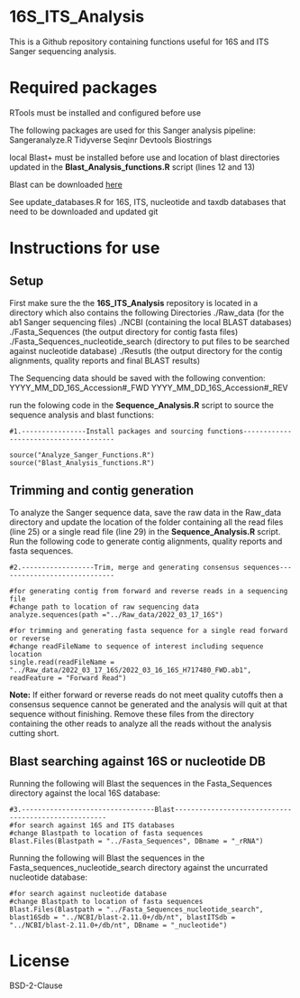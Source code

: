 # 16S_ITS_Analysis

This is a Github repository containing functions useful for 16S and ITS Sanger sequencing analysis.

# Required packages

RTools must be installed and configured before use

The following packages are used for this Sanger analysis pipeline:
Sangeranalyze.R
Tidyverse
Seqinr
Devtools
Biostrings
 
local Blast+ must be installed before use and location of blast directories updated in the **Blast_Analysis_functions.R** script (lines 12 and 13)

Blast can be downloaded [here](https://ftp.ncbi.nlm.nih.gov/blast/executables/blast+/LATEST/)

See update_databases.R for 16S, ITS, nucleotide and taxdb databases that need to be downloaded and updated
git
# Instructions for use

## Setup
First make sure the the **16S_ITS_Analysis** repository is located in a directory which also contains the following Directories
./Raw_data (for the ab1 Sanger sequencing files)
./NCBI (containing the local BLAST databases)
./Fasta_Sequences (the output directory for contig fasta files)
./Fasta_Sequences_nucleotide_search (directory to put files to be searched against nucleotide database)
./Resutls (the output directory for the contig alignments, quality reports and final BLAST results)

The Sequencing data should be saved with the following convention:
YYYY_MM_DD_16S_Accession#_FWD
YYYY_MM_DD_16S_Accession#_REV

run the folowing code in the **Sequence_Analysis.R** script to source the sequence analysis and blast functions:


```
#1.----------------Install packages and sourcing functions--------------------------------------

source("Analyze_Sanger_Functions.R")
source("Blast_Analysis_functions.R")
```

## Trimming and contig generation
To analyze the Sanger sequence data, save the raw data in the Raw_data directory and update the location of the folder containing all the read files (line 25) or a single read file (line 29) in the **Sequence_Analysis.R** script.
Run the following code to generate contig alignments, quality reports and fasta sequences.

```
#2.------------------Trim, merge and generating consensus sequences-----------------------------

#for generating contig from forward and reverse reads in a sequencing file
#change path to location of raw sequencing data
analyze.sequences(path ="../Raw_data/2022_03_17_16S")

#for trimming and generating fasta sequence for a single read forward or reverse
#change readFileName to sequence of interest including sequence location
single.read(readFileName = "../Raw_data/2022_03_17_16S/2022_03_16_16S_H717480_FWD.ab1", readFeature = "Forward Read")
```
**Note:** If either forward or reverse reads do not meet quality cutoffs then a consensus sequence cannot be generated and the analysis will quit at that sequence without finishing. Remove these files from the directory containing the other reads to analyze all the reads without the analysis cutting short.

## Blast searching against 16S or nucleotide DB
Running the following will Blast the sequences in the Fasta_Sequences directory against the local 16S database:

```
#3.---------------------------------Blast-----------------------------------------------------
#for search against 16S and ITS databases
#change Blastpath to location of fasta sequences
Blast.Files(Blastpath = "../Fasta_Sequences", DBname = "_rRNA")

```

Running the following will Blast the sequences in the Fasta_sequences_nucleotide_search directory against the uncurrated nucleotide database:

```
#for search against nucleotide database
#change Blastpath to location of fasta sequences
Blast.Files(Blastpath = "../Fasta_Sequences_nucleotide_search", blast16Sdb = "../NCBI/blast-2.11.0+/db/nt", blastITSdb = "../NCBI/blast-2.11.0+/db/nt", DBname = "_nucleotide")

```

# License

BSD-2-Clause